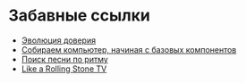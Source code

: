 # Забавные ссылки

* [Эволюция доверия](https://notdotteam.github.io/trust/)
* [Собираем компьютер, начиная с базовых компонентов](https://nandgame.com/)
* [Поиск песни по ритму](https://ritmoteka.ru/)
* [Like a Rolling Stone TV](http://video.bobdylan.com/)
